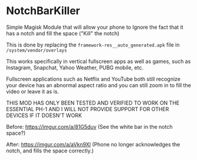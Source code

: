 # NotchBarKiller
Simple Magisk Module that will allow your phone to Ignore the fact that it has a notch and fill the space ("Kill" the notch)

This is done by replacing the `framework-res__auto_generated.apk` file in `/system/vendor/overlays`

This works specifically in vertical fullscreen apps as well as games, such as Instagram, Snapchat, Yahoo Weather, PUBG mobile, etc.

Fullscreen applications such as Netflix and YouTube both still recognize your device has an abnormal aspect ratio and you can still zoom in to fill the video or leave it as is.

THIS MOD HAS ONLY BEEN TESTED AND VERIFIED TO WORK ON THE ESSENTIAL PH-1 AND I WILL NOT PROVIDE SUPPORT FOR OTHER DEVICES IF IT DOESN'T WORK

Before: https://imgur.com/a/81G5duv (See the white bar in the notch space?)

After: https://imgur.com/a/aVkn9Xl (Phone no longer acknowledges the notch, and fills the space correctly.)

